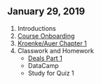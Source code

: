 ## January 29, 2019
1. Introductions
2. [Course Onboarding](../Slides/L0_Course_Onboarding.pdf)
3. [Kroenke/Auer Chapter 1](../Slides/L1_Introduction.pdf)
4. Classwork and Homework
    * [Deals Part 1](https://classroom.github.com/a/PPkOdZPL)
    * DataCamp
    * Study for Quiz 1  
